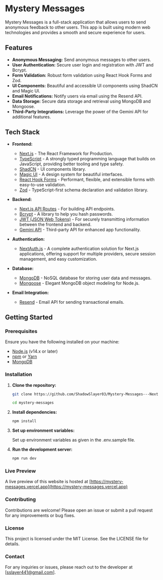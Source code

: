 # Mystery Messages

Mystery Messages is a full-stack application that allows users to send anonymous feedback to other users. This app is built using modern web technologies and provides a smooth and secure experience for users.

## Features

- **Anonymous Messaging:** Send anonymous messages to other users.
- **User Authentication:** Secure user login and registration with JWT and Bcrypt.
- **Form Validation:** Robust form validation using React Hook Forms and Zod.
- **UI Components:** Beautiful and accessible UI components using ShadCN and Magic UI.
- **Email Notifications:** Notify users via email using the Resend API.
- **Data Storage:** Secure data storage and retrieval using MongoDB and Mongoose.
- **Third-Party Integrations:** Leverage the power of the Gemini API for additional features.

## Tech Stack

- **Frontend:**
  - [Next.js](https://nextjs.org/) - The React Framework for Production.
  - [TypeScript](https://www.typescriptlang.org/) - A strongly typed programming language that builds on JavaScript, providing better tooling and type safety.
  - [ShadCN](https://shadcn.dev/) - UI components library.
  - [Magic UI](https://magic-ui.dev/) - A design system for beautiful interfaces.
  - [React Hook Forms](https://react-hook-form.com/) - Performant, flexible, and extensible forms with easy-to-use validation.
  - [Zod](https://zod.dev/) - TypeScript-first schema declaration and validation library.
  
- **Backend:**
  - [Next.js API Routes](https://nextjs.org/docs/api-routes/introduction) - For building API endpoints.
  - [Bcrypt](https://www.npmjs.com/package/bcrypt) - A library to help you hash passwords.
  - [JWT (JSON Web Tokens)](https://jwt.io/) - For securely transmitting information between the frontend and backend.
  - [Gemini API](https://gemini.com/) - Third-party API for enhanced app functionality.

- **Authentication:**
  - [NextAuth.js](https://next-auth.js.org/) - A complete authentication solution for Next.js applications, offering support for multiple providers, secure session management, and easy customization.

- **Database:**
  - [MongoDB](https://www.mongodb.com/) - NoSQL database for storing user data and messages.
  - [Mongoose](https://mongoosejs.com/) - Elegant MongoDB object modeling for Node.js.

- **Email Integration:**
  - [Resend](https://resend.io/) - Email API for sending transactional emails.

## Getting Started

### Prerequisites

Ensure you have the following installed on your machine:

- [Node.js](https://nodejs.org/) (v14.x or later)
- [npm](https://www.npmjs.com/) or [Yarn](https://yarnpkg.com/)
- [MongoDB](https://www.mongodb.com/)

### Installation

1. **Clone the repository:**

   ```bash
   git clone https://github.com/ShadowSlayer03/Mystery-Messages---NextJS-Full-Stack-Web-App.git

   cd mystery-messages
   ```

2. **Install dependencies:**

   ```bash
   npm install
   ```

3. **Set up environment variables:**

    Set up environment variables as given in the .env.sample file.

4. **Run the development server:**

   ```bash
   npm run dev
   ```

### Live Preview

A live preview of this website is hosted at [https://mystery-messages.vercel.app](https://mystery-messages.vercel.app)

### Contributing

Contributions are welcome! Please open an issue or submit a pull request for any improvements or bug fixes.

### License

This project is licensed under the MIT License. See the LICENSE file for details.

### Contact

For any inquiries or issues, please reach out to the developer at [sslayer441@gmail.com].
